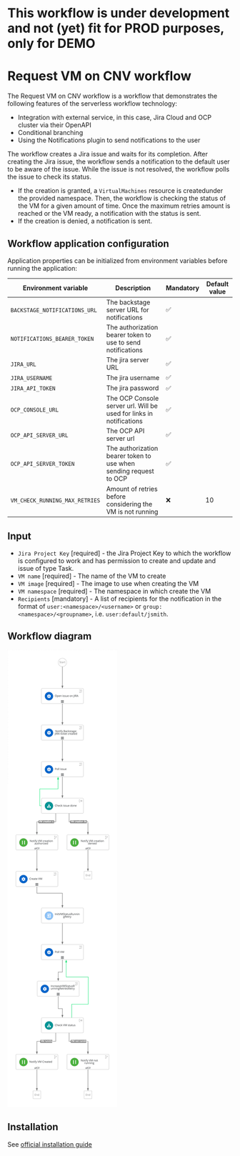 # This workflow is under development and not (yet) fit for PROD purposes, only for DEMO
# Request VM on CNV workflow
The Request VM on CNV workflow is a workflow that demonstrates the following features of the serverless workflow technology:
* Integration with external service, in this case, Jira Cloud and OCP cluster via their OpenAPI 
* Conditional branching
* Using the Notifications plugin to send notifications to the user

The workflow creates a Jira issue and waits for its completion.
After creating the Jira issue, the workflow sends a notification to the default user to be aware of the issue.
While the issue is not resolved, the workflow polls the issue to check its status.
* If the creation is granted, a `VirtualMachines` resource is createdunder the provided namespace.
Then, the workflow is checking the status of the VM for a given amount of time. Once the maximum retries amount is reached or the VM ready, a notification with the status is sent.
* If the creation is denied, a notification is sent.

## Workflow application configuration
Application properties can be initialized from environment variables before running the application:

| Environment variable  | Description | Mandatory | Default value |
|-----------------------|-------------|-----------|---------------|
| `BACKSTAGE_NOTIFICATIONS_URL`      | The backstage server URL for notifications | ✅ | |
| `NOTIFICATIONS_BEARER_TOKEN`      | The authorization bearer token to use to send notifications | ✅ | |
| `JIRA_URL`      | The jira server URL | ✅ | |
| `JIRA_USERNAME`      | The jira username | ✅ | |
| `JIRA_API_TOKEN`      | The jira password | ✅ | |
| `OCP_CONSOLE_URL`   | The OCP Console server url. Will be used for links in notifications | ✅ | |
| `OCP_API_SERVER_URL`      | The OCP API server url | ✅ | |
| `OCP_API_SERVER_TOKEN`      | The authorization bearer token to use when sending request to OCP | ✅ | |
| `VM_CHECK_RUNNING_MAX_RETRIES`      | Amount of retries before considering the VM is not running | ❌ | 10 |


## Input
- `Jira Project Key` [required] - the Jira Project Key to which the workflow is configured to work and has permission to create and update and issue of type Task.
- `VM name` [required] - The name of the VM to create
- `VM image` [required] - The image to use when creating the VM
- `VM namespace` [required] - The namespace in which create the VM
- `Recipients` [mandatory] - A list of recipients for the notification in the format of `user:<namespace>/<username>` or `group:<namespace>/<groupname>`, i.e. `user:default/jsmith`.

## Workflow diagram
![Request VM on CNV diagram](https://github.com/parodos-dev/serverless-workflows/blob/main/request-vm-cnv/request-vm-cnv.svg?raw=true)

## Installation

See [official installation guide](https://github.com/parodos-dev/serverless-workflows-config/blob/main/docs/main/request-vm-cnv)
